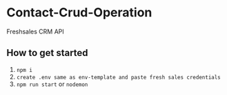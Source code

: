 # Contact-Crud-Operation
Freshsales CRM API

## How to get started

1. `npm i`
2. `create .env same as env-template and paste fresh sales credentials`
3. `npm run start` or `nodemon`
